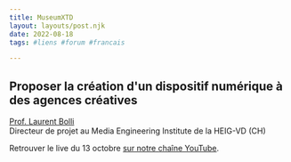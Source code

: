 ```yaml
---
title: MuseumXTD  
layout: layouts/post.njk  
date: 2022-08-18
tags: #liens #forum #francais

---
```

## Proposer la création d'un dispositif numérique à des agences créatives

[Prof. Laurent Bolli](https://www.linkedin.com/in/laurentbolli/)  
Directeur de projet au Media Engineering Institute de la HEIG-VD (CH)

  
Retrouver le live du 13 octobre [sur notre chaîne YouTube](https://www.youtube.com/channel/UCTZJM5WsXDkH8QgMdACUNyw).  